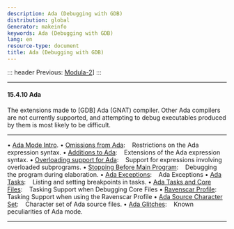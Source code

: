 ```yaml
---
description: Ada (Debugging with GDB)
distribution: global
Generator: makeinfo
keywords: Ada (Debugging with GDB)
lang: en
resource-type: document
title: Ada (Debugging with GDB)
---
```

::: header
Previous: [Modula-2](Modula_002d2.html#Modula_002d2)]
:::

---

#### 15.4.10 Ada

The extensions made to [GDB] Ada (GNAT) compiler. Other Ada compilers are not currently supported, and attempting to debug executables produced by them is most likely to be difficult.

---

• [Ada Mode Intro](Ada-Mode-Intro.html#Ada-Mode-Intro).
• [Omissions from Ada](Omissions-from-Ada.html#Omissions-from-Ada):                                      Restrictions on the Ada expression syntax.
• [Additions to Ada](Additions-to-Ada.html#Additions-to-Ada):                                            Extensions of the Ada expression syntax.
• [Overloading support for Ada](Overloading-support-for-Ada.html#Overloading-support-for-Ada):           Support for expressions involving overloaded subprograms.
• [Stopping Before Main Program](Stopping-Before-Main-Program.html#Stopping-Before-Main-Program):        Debugging the program during elaboration.
• [Ada Exceptions](Ada-Exceptions.html#Ada-Exceptions):                                                  Ada Exceptions
• [Ada Tasks](Ada-Tasks.html#Ada-Tasks):                                                                 Listing and setting breakpoints in tasks.
• [Ada Tasks and Core Files](Ada-Tasks-and-Core-Files.html#Ada-Tasks-and-Core-Files):                    Tasking Support when Debugging Core Files
• [Ravenscar Profile](Ravenscar-Profile.html#Ravenscar-Profile):                                         Tasking Support when using the Ravenscar Profile
• [Ada Source Character Set](Ada-Source-Character-Set.html#Ada-Source-Character-Set):                                   Character set of Ada source files.
• [Ada Glitches](Ada-Glitches.html#Ada-Glitches):                                                                       Known peculiarities of Ada mode.

---
